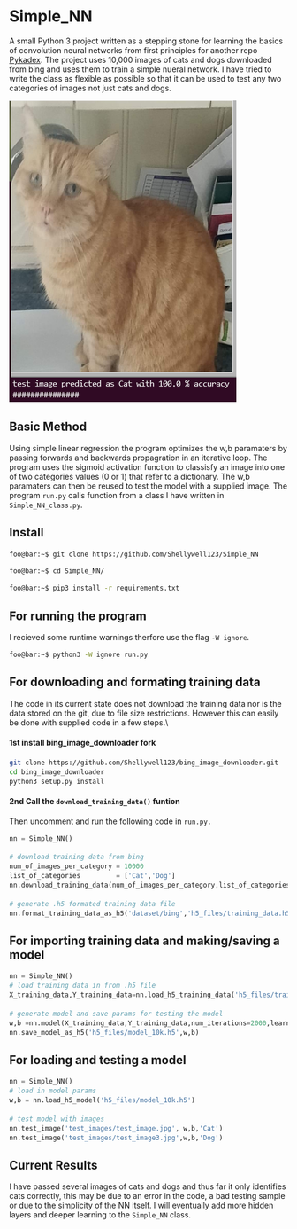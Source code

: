 # Simple_NN
A small Python 3 project written as a stepping stone for learning the basics of convolution neural networks from first principles for another repo [Pykadex](https://github.com/Sudini1412/PykaDex). The project uses 10,000 images of cats and dogs downloaded from bing and uses them to train a simple nueral network. I have tried to write the class as flexible as possible so that it can be used to test any two categories of images not just cats and dogs.

![screenshot](screenshot.png)

## Basic Method
Using simple linear regression the program optimizes the w,b paramaters by passing forwards and backwards propagration in an iterative loop. 
The program uses the sigmoid activation function to classisfy an image into one of two categories values (0 or 1) that refer to a dictionary. The w,b paramaters can then be reused to test the model with a supplied image. The program `run.py` calls function from a class I have written in `Simple_NN_class.py`.

## Install
```bash
foo@bar:~$ git clone https://github.com/Shellywell123/Simple_NN
```
```bash
foo@bar:~$ cd Simple_NN/
```
```bash
foo@bar:~$ pip3 install -r requirements.txt
```

## For running the program
I recieved some runtime warnings therfore use the flag `-W ignore`.
```bash
foo@bar:~$ python3 -W ignore run.py
```
## For downloading and formating training data
The code in its current state does not download the training data nor is the data stored on the git, due to file size restrictions. However this can easily be done with supplied code in a few steps.\\

#### 1st install bing_image_downloader fork
```bash
git clone https://github.com/Shellywell123/bing_image_downloader.git
cd bing_image_downloader
python3 setup.py install
```

#### 2nd Call the `download_training_data()` funtion
Then uncomment and run the following code in `run.py.`
```py
nn = Simple_NN()

# download training data from bing
num_of_images_per_category = 10000
list_of_categories         = ['Cat','Dog']
nn.download_training_data(num_of_images_per_category,list_of_categories)

# generate .h5 formated training data file
nn.format_training_data_as_h5('dataset/bing','h5_files/training_data.h5')
```

## For importing training data and making/saving a model
```py
nn = Simple_NN()
# load training data in from .h5 file
X_training_data,Y_training_data=nn.load_h5_training_data('h5_files/training_data.h5')

# generate model and save params for testing the model
w,b =nn.model(X_training_data,Y_training_data,num_iterations=2000,learning_rate=0.5)
nn.save_model_as_h5('h5_files/model_10k.h5',w,b)
```

## For loading and testing a model
```py
nn = Simple_NN()
# load in model params
w,b = nn.load_h5_model('h5_files/model_10k.h5')

# test model with images
nn.test_image('test_images/test_image.jpg', w,b,'Cat')
nn.test_image('test_images/test_image3.jpg',w,b,'Dog')

```
## Current Results
I have passed several images of cats and dogs and thus far it only identifies cats correctly, this may be due to an error in the code, a bad testing sample or due to the simplicity of the NN itself. I will eventually add more hidden layers and deeper learning to the `Simple_NN` class.


